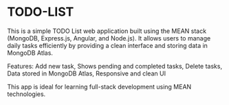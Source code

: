 # TODO-LIST
This is a simple TODO List web application built using the MEAN stack (MongoDB, Express.js, Angular, and Node.js). It allows users to manage daily tasks efficiently by providing a clean interface and storing data in MongoDB Atlas.

Features:
Add new task,
Shows pending and completed tasks,
Delete tasks,
Data stored in MongoDB Atlas,
Responsive and clean UI

This app is ideal for learning full-stack development using MEAN technologies.
